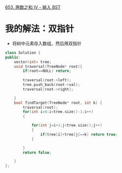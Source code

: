 [653. 两数之和 IV - 输入 BST](https://leetcode-cn.com/problems/two-sum-iv-input-is-a-bst/description/)




# 我的解法：双指针

- 将树中元素存入数组，然后用双指针

```C++
class Solution {
public:
    vector<int> tree;
    void traversal(TreeNode* root){
        if(root==NULL) return;
        
        traversal(root->left);
        tree.push_back(root->val);
        traversal(root->right);

    }
    bool findTarget(TreeNode* root, int k) {
        traversal(root);
        for(int i=0;i<tree.size()-1;i++)
        {

            for(int j=i+1;j<tree.size();j++)
            {
                if(tree[i]+tree[j]==k) return true;
            }

        }
        return false;

    }
};
```

